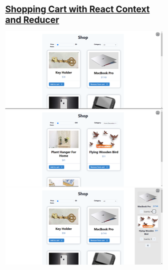 <h1><a href='https://mollgerman-shopping-cart.netlify.app/'>Shopping Cart with React Context and Reducer</a></h1>
<img src='./src/assets/photo1.png'>
<img src='./src/assets/photo2.png'>
<img src='./src/assets/photo3.png'>